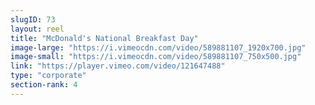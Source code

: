```yaml
---
slugID: 73 
layout: reel
title: "McDonald's National Breakfast Day"
image-large: "https://i.vimeocdn.com/video/589881107_1920x700.jpg"
image-small: "https://i.vimeocdn.com/video/589881107_750x500.jpg"
link: "https://player.vimeo.com/video/121647488"
type: "corporate"
section-rank: 4
---
```

